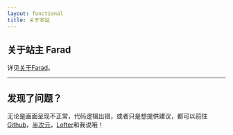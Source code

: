 ```yaml
---
layout: functional
title: 关于本站
---
```

## 关于站主 Farad

详见[关于Farad](/about/farad.html)。

---

## 发现了问题？

无论是画面呈现不正常，代码逻辑出错，或者只是想提供建议，都可以前往[Github](https://github.com/farad314/farad314.github.io/discussions)，[半次元](https://bcy.net/item/detail/7081932929512774670)，[Lofter](https://farad314.lofter.com/post/7464d80d_2b50ead25)和我说哦！
